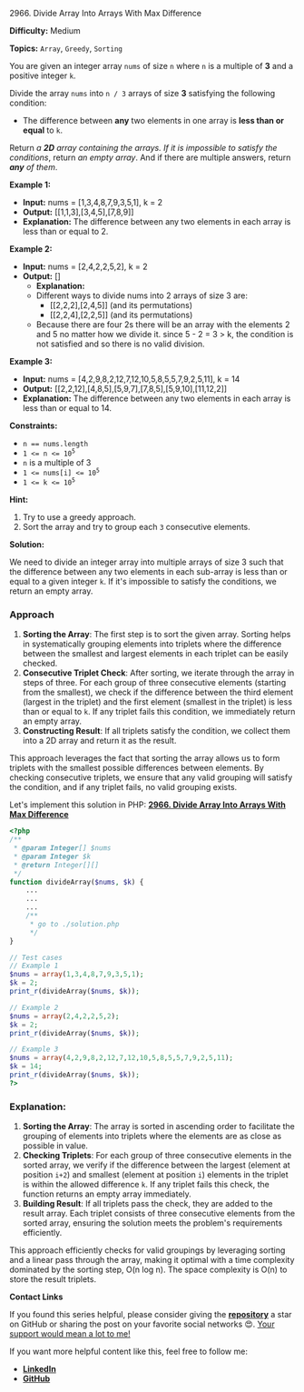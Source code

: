 2966\. Divide Array Into Arrays With Max Difference

**Difficulty:** Medium

**Topics:** `Array`, `Greedy`, `Sorting`

You are given an integer array `nums` of size `n` where `n` is a multiple of **3** and a positive integer `k`.

Divide the array `nums` into `n / 3` arrays of size **3** satisfying the following condition:

- The difference between **any** two elements in one array is **less than or equal** to `k`.

Return _a **2D** array containing the arrays. If it is impossible to satisfy the conditions_, return _an empty array_. And if there are multiple answers, return _**any** of them_.

**Example 1:**

- **Input:** nums = [1,3,4,8,7,9,3,5,1], k = 2
- **Output:** [[1,1,3],[3,4,5],[7,8,9]]
- **Explanation:** The difference between any two elements in each array is less than or equal to 2.

**Example 2:**

- **Input:** nums = [2,4,2,2,5,2], k = 2
- **Output:** []
  - **Explanation:**
  - Different ways to divide nums into 2 arrays of size 3 are:
    - [[2,2,2],[2,4,5]] (and its permutations)
    - [[2,2,4],[2,2,5]] (and its permutations)
  - Because there are four 2s there will be an array with the elements 2 and 5 no matter how we divide it. since 5 - 2 = 3 > k, the condition is not satisfied and so there is no valid division.

**Example 3:**

- **Input:** nums = [4,2,9,8,2,12,7,12,10,5,8,5,5,7,9,2,5,11], k = 14
- **Output:** [[2,2,12],[4,8,5],[5,9,7],[7,8,5],[5,9,10],[11,12,2]]
- **Explanation:** The difference between any two elements in each array is less than or equal to 14.

**Constraints:**

- `n == nums.length`
- <code>1 <= n <= 10<sup>5</sup></code>
- `n` is a multiple of 3
- <code>1 <= nums[i] <= 10<sup>5</sup></code>
- <code>1 <= k <= 10<sup>5</sup></code>


**Hint:**
1. Try to use a greedy approach.
2. Sort the array and try to group each `3` consecutive elements.






**Solution:**

We need to divide an integer array into multiple arrays of size 3 such that the difference between any two elements in each sub-array is less than or equal to a given integer `k`. If it's impossible to satisfy the conditions, we return an empty array.

### Approach
1. **Sorting the Array**: The first step is to sort the given array. Sorting helps in systematically grouping elements into triplets where the difference between the smallest and largest elements in each triplet can be easily checked.
2. **Consecutive Triplet Check**: After sorting, we iterate through the array in steps of three. For each group of three consecutive elements (starting from the smallest), we check if the difference between the third element (largest in the triplet) and the first element (smallest in the triplet) is less than or equal to `k`. If any triplet fails this condition, we immediately return an empty array.
3. **Constructing Result**: If all triplets satisfy the condition, we collect them into a 2D array and return it as the result.

This approach leverages the fact that sorting the array allows us to form triplets with the smallest possible differences between elements. By checking consecutive triplets, we ensure that any valid grouping will satisfy the condition, and if any triplet fails, no valid grouping exists.

Let's implement this solution in PHP: **[2966. Divide Array Into Arrays With Max Difference](https://github.com/mah-shamim/leet-code-in-php/tree/main/algorithms/002966-divide-array-into-arrays-with-max-difference/solution.php)**

```php
<?php
/**
 * @param Integer[] $nums
 * @param Integer $k
 * @return Integer[][]
 */
function divideArray($nums, $k) {
    ...
    ...
    ...
    /**
     * go to ./solution.php
     */
}

// Test cases
// Example 1
$nums = array(1,3,4,8,7,9,3,5,1);
$k = 2;
print_r(divideArray($nums, $k));

// Example 2
$nums = array(2,4,2,2,5,2);
$k = 2;
print_r(divideArray($nums, $k));

// Example 3
$nums = array(4,2,9,8,2,12,7,12,10,5,8,5,5,7,9,2,5,11);
$k = 14;
print_r(divideArray($nums, $k));
?>
```

### Explanation:

1. **Sorting the Array**: The array is sorted in ascending order to facilitate the grouping of elements into triplets where the elements are as close as possible in value.
2. **Checking Triplets**: For each group of three consecutive elements in the sorted array, we verify if the difference between the largest (element at position `i+2`) and smallest (element at position `i`) elements in the triplet is within the allowed difference `k`. If any triplet fails this check, the function returns an empty array immediately.
3. **Building Result**: If all triplets pass the check, they are added to the result array. Each triplet consists of three consecutive elements from the sorted array, ensuring the solution meets the problem's requirements efficiently.

This approach efficiently checks for valid groupings by leveraging sorting and a linear pass through the array, making it optimal with a time complexity dominated by the sorting step, O(n log n). The space complexity is O(n) to store the result triplets.

**Contact Links**

If you found this series helpful, please consider giving the **[repository](https://github.com/mah-shamim/leet-code-in-php)** a star on GitHub or sharing the post on your favorite social networks 😍. [Your support would mean a lot to me!](https://isolatedcompliments.com/v09uayg6h?key=a647d02f1aafcddaf10536d7cd00bd7c)

If you want more helpful content like this, feel free to follow me:

- **[LinkedIn](https://www.linkedin.com/in/arifulhaque/)**
- **[GitHub](https://github.com/mah-shamim)**